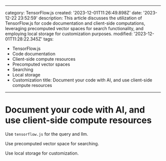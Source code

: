 ------
category: TensorFlow.js
created: '2023-12-01T11:26:49.898Z'
date: '2023-12-22 23:52:59'
description: This article discusses the utilization of TensorFlow.js for code documentation
  and client-side computations, leveraging precomputed vector spaces for search functionality,
  and employing local storage for customization purposes.
modified: '2023-12-01T11:28:22.345Z'
tags:
- TensorFlow.js
- Code documentation
- Client-side compute resources
- Precomputed vector spaces
- Searching
- Local storage
- Customization
title: Document your code with AI, and use client-side compute resources
------

# Document your code with AI, and use client-side compute resources

Use `tensorflow.js` for the query and llm.

Use precomputed vector space for searching.

Use local storage for customization.
